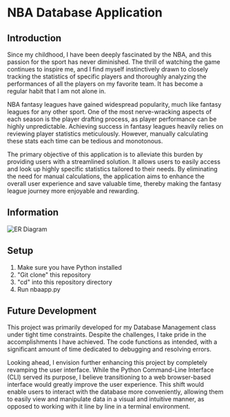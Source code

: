 # NBA Database Application

## Introduction

Since my childhood, I have been deeply fascinated by the NBA, and this passion for the sport has never diminished. The thrill of watching the game continues to inspire me, and I find myself instinctively drawn to closely tracking the statistics of specific players and thoroughly analyzing the performances of all the players on my favorite team. It has become a regular habit that I am not alone in.

NBA fantasy leagues have gained widespread popularity, much like fantasy leagues for any other sport. One of the most nerve-wracking aspects of each season is the player drafting process, as player performance can be highly unpredictable. Achieving success in fantasy leagues heavily relies on reviewing player statistics meticulously. However, manually calculating these stats each time can be tedious and monotonous.

The primary objective of this application is to alleviate this burden by providing users with a streamlined solution. It allows users to easily access and look up highly specific statistics tailored to their needs. By eliminating the need for manual calculations, the application aims to enhance the overall user experience and save valuable time, thereby making the fantasy league journey more enjoyable and rewarding.

## Information

![ER Diagram](/NBA-Database-Application/Files/ER%20Diagram-1.png)

## Setup

1. Make sure you have Python installed
2. "Git clone" this repository
3. "cd" into this repository directory
4. Run nbaapp.py

## Future Development

This project was primarily developed for my Database Management class under tight time constraints. Despite the challenges, I take pride in the accomplishments I have achieved. The code functions as intended, with a significant amount of time dedicated to debugging and resolving errors.

Looking ahead, I envision further enhancing this project by completely revamping the user interface. While the Python Command-Line Interface (CLI) served its purpose, I believe transitioning to a web browser-based interface would greatly improve the user experience. This shift would enable users to interact with the database more conveniently, allowing them to easily view and manipulate data in a visual and intuitive manner, as opposed to working with it line by line in a terminal environment.